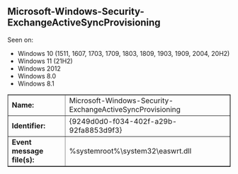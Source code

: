 ## Microsoft-Windows-Security-ExchangeActiveSyncProvisioning

Seen on:
* Windows 10 (1511, 1607, 1703, 1709, 1803, 1809, 1903, 1909, 2004, 20H2)
* Windows 11 (21H2)
* Windows 2012
* Windows 8.0
* Windows 8.1

<table border="1" class="docutils">
  <tbody>
    <tr>
      <td><b>Name:</b></td>
      <td>Microsoft-Windows-Security-ExchangeActiveSyncProvisioning</td>
    </tr>
    <tr>
      <td><b>Identifier:</b></td>
      <td>{9249d0d0-f034-402f-a29b-92fa8853d9f3}</td>
    </tr>
    <tr>
      <td><b>Event message file(s):</b></td>
      <td>%systemroot%\system32\easwrt.dll</td>
    </tr>
  </tbody>
</table>

&nbsp;

